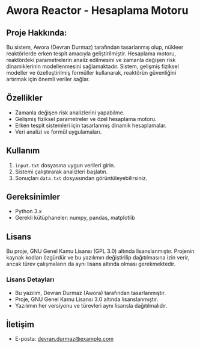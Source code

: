 # Awora Reactor - Hesaplama Motoru

## Proje Hakkında:
Bu sistem, Awora (Devran Durmaz) tarafından tasarlanmış olup, nükleer reaktörlerde erken tespit amacıyla geliştirilmiştir. Hesaplama motoru, reaktördeki parametrelerin analiz edilmesini ve zamanla değişen risk dinamiklerinin modellenmesini sağlamaktadır. Sistem, gelişmiş fiziksel modeller ve özelleştirilmiş formüller kullanarak, reaktörün güvenliğini artırmak için önemli veriler sağlar.

## Özellikler
- Zamanla değişen risk analizlerini yapabilme.
- Gelişmiş fiziksel parametreler ve özel hesaplama motoru.
- Erken tespit sistemleri için tasarlanmış dinamik hesaplamalar.
- Veri analizi ve formül uygulamaları.

## Kullanım
1. `input.txt` dosyasına uygun verileri girin.
2. Sistemi çalıştırarak analizleri başlatın.
3. Sonuçları `data.txt` dosyasından görüntüleyebilirsiniz.

## Gereksinimler
- Python 3.x
- Gerekli kütüphaneler: numpy, pandas, matplotlib

## Lisans
Bu proje, GNU Genel Kamu Lisansı (GPL 3.0) altında lisanslanmıştır. Projenin kaynak kodları özgürdür ve bu yazılımın değiştirilip dağıtılmasına izin verir, ancak türev çalışmaların da aynı lisans altında olması gerekmektedir.

### Lisans Detayları
- Bu yazılım, Devran Durmaz (Awora) tarafından tasarlanmıştır.
- Proje, GNU Genel Kamu Lisansı 3.0 altında lisanslanmıştır.
- Yazılımın her versiyonu ve türevleri aynı lisansla dağıtılmalıdır.

## İletişim
- E-posta: devran.durmaz@example.com
